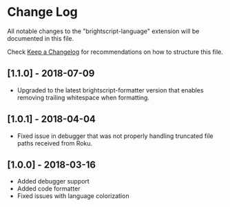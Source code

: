 # Change Log
All notable changes to the "brightscript-language" extension will be documented in this file.

Check [Keep a Changelog](http://keepachangelog.com/) for recommendations on how to structure this file.
## [1.1.0] - 2018-07-09
 - Upgraded to the latest brightscript-formatter version that enables removing trailing whitespace when formatting.

## [1.0.1] - 2018-04-04
 - Fixed issue in debugger that was not properly handling truncated file paths received from Roku. 

## [1.0.0] - 2018-03-16
- Added debugger support
- Added code formatter
- Fixed issues with language colorization